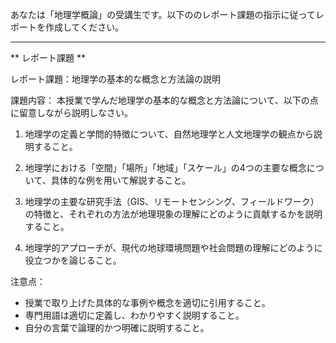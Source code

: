 あなたは「地理学概論」の受講生です。以下ののレポート課題の指示に従ってレポートを作成してください。

---------------------------------------
** レポート課題 **

レポート課題：地理学の基本的な概念と方法論の説明

課題内容：
本授業で学んだ地理学の基本的な概念と方法論について、以下の点に留意しながら説明しなさい。

1. 地理学の定義と学問的特徴について、自然地理学と人文地理学の観点から説明すること。

2. 地理学における「空間」「場所」「地域」「スケール」の4つの主要な概念について、具体的な例を用いて解説すること。

3. 地理学の主要な研究手法（GIS、リモートセンシング、フィールドワーク）の特徴と、それぞれの方法が地理現象の理解にどのように貢献するかを説明すること。

4. 地理学的アプローチが、現代の地球環境問題や社会問題の理解にどのように役立つかを論じること。

注意点：
- 授業で取り上げた具体的な事例や概念を適切に引用すること。
- 専門用語は適切に定義し、わかりやすく説明すること。
- 自分の言葉で論理的かつ明確に説明すること。